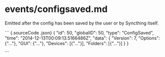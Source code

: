 # events/configsaved.md

Emitted after the config has been saved by the user or by Syncthing itself.

\`\`\` {.sourceCode .json} { "id": 50, "globalID": 50, "type": "ConfigSaved", "time": "2014-12-13T00:09:13.5166486Z", "data": { "Version": 7, "Options": {"..."}, "GUI": {"..."}, "Devices": \[{"..."}\], "Folders": \[{"..."}\] } }

\`\`\`

